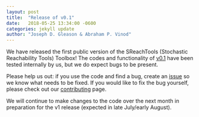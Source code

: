 ```yaml
---
layout: post
title:  "Release of v0.1"
date:   2018-05-25 13:34:00 -0600
categories: jekyll update
author: "Joseph D. Gleason & Abraham P. Vinod"
---
```


We have released the first public version of the SReachTools (Stochastic Reachability Tools) Toolbox! The codes and functionality of [v0.1](https://github.com/sreachtools/SReachTools/tree/v0.1-alpha) have been tested internally by us, but we do expect bugs to be present. 

Please help us out: if you use the code and find a bug, create an [issue](https://github.com/sreachtools/SReachTools/issues) so we know what needs to be fixed. If you would like to fix the bug yourself, please check out our [contributing](/contributing) page.

We will continue to make changes to the code over the next month in preparation for the v1 release (expected in late July/early August).
